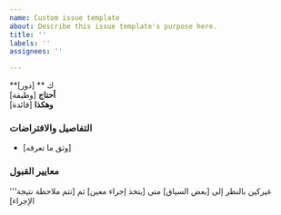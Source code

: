 ```yaml
---
name: Custom issue template
about: Describe this issue template's purpose here.
title: ''
labels: ''
assignees: ''

---
```


**ك ** [دور]  
 **أحتاج** [وظيفة]  
 **وهكذا** [فائدة]  
   
 ### التفاصيل والافتراضات
 * [وثق ما تعرفه]
   
 ### معايير القبول 
   
 '''غيركين
 بالنظر إلى [بعض السياق]
 متى [يتخذ إجراء معين]
 ثم [تتم ملاحظة نتيجة الإجراء]
